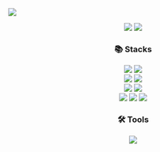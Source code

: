 <img src="https://capsule-render.vercel.app/api?type=waving&color=80ADFF&height=200&section=header&text=Welcome%20to%20Hyeokiii's%20Github&fontSize=40" />
<p align="center"><a href="https://www.notion.so/Front-Developer-4d9adadbdd3041a4a24e5dc589fa91a9?pvs=4" target="_blank"><img src="https://img.shields.io/badge/devlog-000000?style=for-the-badge&logo=notion&logoColor=white"/></a>
<img src="https://img.shields.io/badge/mail ＞ rlawogur0533@gmail.com-ffffff?style=for-the-badge&logo=gmail&logoColor=ea4335"/></p>

<h3 align="center">📚 Stacks </h3>
<div align="center"><img src="https://img.shields.io/badge/HTML-e34f26?style=for-the-badge&logo=html5&logoColor=white"/>  <img src="https://img.shields.io/badge/CSS-1572b6?style=for-the-badge&logo=css3&logoColor=white"/> 
  <br/>
  <img src="https://img.shields.io/badge/JavaScript-f7df1e?style=for-the-badge&logo=javascript&logoColor=black"/> 
 <img src="https://img.shields.io/badge/TypeScript-3178C6?style=for-the-badge&logo=typescript&logoColor=white"/> 
  <br/>
<img src="https://shields.io/badge/react-black?logo=react&style=for-the-badge"/>  
  <img src="https://img.shields.io/badge/next.js-000000?style=for-the-badge&logo=nextdotjs&logoColor=white"/>  
  <br/>
  <img src="https://img.shields.io/badge/Tailwind_CSS-grey?style=for-the-badge&logo=tailwind-css&logoColor=38B2AC"/>
    <img src="https://img.shields.io/badge/Sass-CC6699?style=for-the-badge&logo=Sass&logoColor=white"/>
 <img src="https://img.shields.io/badge/Styled_Components-DB7093?style=for-the-badge&logo=styled-components&logoColor=white"/>

</div>

<h3 align="center"> 🛠️ Tools </h3>
<div align="center">
<img src="https://img.shields.io/badge/vscode-007acc?style=for-the-badge&logo=visual studio code&logoColor=white"/></div>
</div>
<br>
<div align="center">
  


</div>
